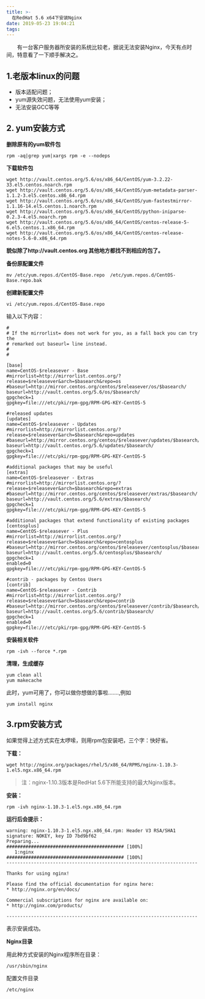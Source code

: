 ```yaml
---
title: >-
  在RedHat 5.6 x64下安装Nginx
date: 2019-05-23 19:04:21
tags:
---
```

　　有一台客户服务器所安装的系统比较老，据说无法安装Nginx，今天有点时间，特意看了一下顺手解决之。

## 1.老版本linux的问题
+ 版本适配问题；
+ yum源失效问题，无法使用yum安装；
+ 无法安装GCC等等

## 2. yum安装方式

**删除原有的yum软件包**

~~~shell
rpm -aq|grep yum|xargs rpm -e --nodeps 
~~~

**下载软件包**

~~~shell
wget http://vault.centos.org/5.6/os/x86_64/CentOS/yum-3.2.22-33.el5.centos.noarch.rpm
wget http://vault.centos.org/5.6/os/x86_64/CentOS/yum-metadata-parser-1.1.2-3.el5.centos.x86_64.rpm
wget http://vault.centos.org/5.6/os/x86_64/CentOS/yum-fastestmirror-1.1.16-14.el5.centos.1.noarch.rpm
wget http://vault.centos.org/5.6/os/x86_64/CentOS/python-iniparse-0.2.3-4.el5.noarch.rpm
wget http://vault.centos.org/5.6/os/x86_64/CentOS/centos-release-5-6.el5.centos.1.x86_64.rpm
wget http://vault.centos.org/5.6/os/x86_64/CentOS/centos-release-notes-5.6-0.x86_64.rpm
~~~
**貌似除了http://vault.centos.org 其他地方都找不到相应的包了。**

**备份原配置文件**
~~~shell
mv /etc/yum.repos.d/CentOS-Base.repo  /etc/yum.repos.d/CentOS-Base.repo.bak
~~~

**创建新配置文件**
~~~shell
vi /etc/yum.repos.d/CentOS-Base.repo 
~~~
输入以下内容：
```
#
# If the mirrorlist= does not work for you, as a fall back you can try the
# remarked out baseurl= line instead.
#
#

[base]
name=CentOS-$releasever - Base
#mirrorlist=http://mirrorlist.centos.org/?release=$releasever&arch=$basearch&repo=os
#baseurl=http://mirror.centos.org/centos/$releasever/os/$basearch/
baseurl=http://vault.centos.org/5.6/os/$basearch/
gpgcheck=1
gpgkey=file:///etc/pki/rpm-gpg/RPM-GPG-KEY-CentOS-5

#released updates
[updates]
name=CentOS-$releasever - Updates
#mirrorlist=http://mirrorlist.centos.org/?release=$releasever&arch=$basearch&repo=updates
#baseurl=http://mirror.centos.org/centos/$releasever/updates/$basearch/
baseurl=http://vault.centos.org/5.6/updates/$basearch/
gpgcheck=1
gpgkey=file:///etc/pki/rpm-gpg/RPM-GPG-KEY-CentOS-5

#additional packages that may be useful
[extras]
name=CentOS-$releasever - Extras
#mirrorlist=http://mirrorlist.centos.org/?release=$releasever&arch=$basearch&repo=extras
#baseurl=http://mirror.centos.org/centos/$releasever/extras/$basearch/
baseurl=http://vault.centos.org/5.6/extras/$basearch/
gpgcheck=1
gpgkey=file:///etc/pki/rpm-gpg/RPM-GPG-KEY-CentOS-5

#additional packages that extend functionality of existing packages
[centosplus]
name=CentOS-$releasever - Plus
#mirrorlist=http://mirrorlist.centos.org/?release=$releasever&arch=$basearch&repo=centosplus
#baseurl=http://mirror.centos.org/centos/$releasever/centosplus/$basearch/
baseurl=http://vault.centos.org/5.6/centosplus/$basearch/
gpgcheck=1
enabled=0
gpgkey=file:///etc/pki/rpm-gpg/RPM-GPG-KEY-CentOS-5

#contrib - packages by Centos Users
[contrib]
name=CentOS-$releasever - Contrib
#mirrorlist=http://mirrorlist.centos.org/?release=$releasever&arch=$basearch&repo=contrib
#baseurl=http://mirror.centos.org/centos/$releasever/contrib/$basearch/
baseurl=http://vault.centos.org/5.6/contrib/$basearch/
gpgcheck=1
enabled=0
gpgkey=file:///etc/pki/rpm-gpg/RPM-GPG-KEY-CentOS-5
```
**安装相关软件**
~~~shell
rpm -ivh --force *.rpm
~~~

**清理，生成缓存**
~~~shell
yum clean all 
yum makecache
~~~
此时，yum可用了，你可以做你想做的事啦.......,例如

~~~shell
yum install nginx
~~~

## 3.rpm安装方式
如果觉得上述方式实在太啰嗦，则用rpm包安装吧，三个字：快好省。

**下载：**
~~~shell
wget http://nginx.org/packages/rhel/5/x86_64/RPMS/nginx-1.10.3-1.el5.ngx.x86_64.rpm 
~~~
>注：nginx-1.10.3版本是RedHat 5.6下所能支持的最大Nginx版本。

**安装：**
~~~shell
rpm -ivh nginx-1.10.3-1.el5.ngx.x86_64.rpm
~~~
**运行后会提示：**

~~~text
warning: nginx-1.10.3-1.el5.ngx.x86_64.rpm: Header V3 RSA/SHA1 signature: NOKEY, key ID 7bd9bf62
Preparing...                ########################################### [100%]
   1:nginx                  ########################################### [100%]
----------------------------------------------------------------------

Thanks for using nginx!

Please find the official documentation for nginx here:
* http://nginx.org/en/docs/

Commercial subscriptions for nginx are available on:
* http://nginx.com/products/

----------------------------------------------------------------------
~~~

表示安装成功。

**Nginx目录**

用此种方式安装的Nginx程序所在目录：
~~~text
/usr/sbin/nginx 
~~~
配置文件目录
~~~text
/etc/nginx 
~~~